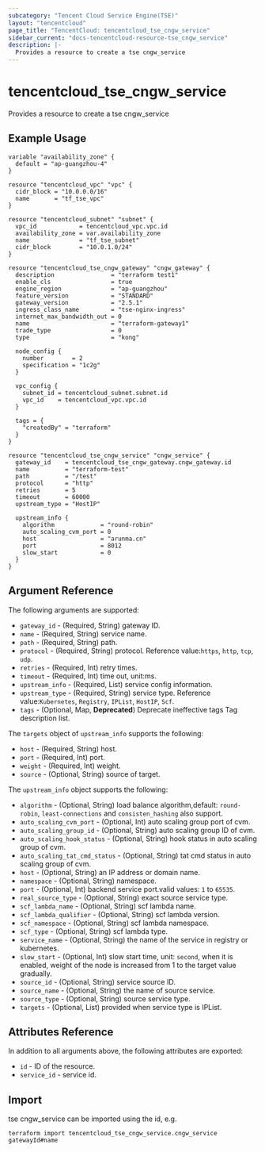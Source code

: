 ```yaml
---
subcategory: "Tencent Cloud Service Engine(TSE)"
layout: "tencentcloud"
page_title: "TencentCloud: tencentcloud_tse_cngw_service"
sidebar_current: "docs-tencentcloud-resource-tse_cngw_service"
description: |-
  Provides a resource to create a tse cngw_service
---
```


# tencentcloud_tse_cngw_service

Provides a resource to create a tse cngw_service

## Example Usage

```hcl
variable "availability_zone" {
  default = "ap-guangzhou-4"
}

resource "tencentcloud_vpc" "vpc" {
  cidr_block = "10.0.0.0/16"
  name       = "tf_tse_vpc"
}

resource "tencentcloud_subnet" "subnet" {
  vpc_id            = tencentcloud_vpc.vpc.id
  availability_zone = var.availability_zone
  name              = "tf_tse_subnet"
  cidr_block        = "10.0.1.0/24"
}

resource "tencentcloud_tse_cngw_gateway" "cngw_gateway" {
  description                = "terraform test1"
  enable_cls                 = true
  engine_region              = "ap-guangzhou"
  feature_version            = "STANDARD"
  gateway_version            = "2.5.1"
  ingress_class_name         = "tse-nginx-ingress"
  internet_max_bandwidth_out = 0
  name                       = "terraform-gateway1"
  trade_type                 = 0
  type                       = "kong"

  node_config {
    number        = 2
    specification = "1c2g"
  }

  vpc_config {
    subnet_id = tencentcloud_subnet.subnet.id
    vpc_id    = tencentcloud_vpc.vpc.id
  }

  tags = {
    "createdBy" = "terraform"
  }
}

resource "tencentcloud_tse_cngw_service" "cngw_service" {
  gateway_id    = tencentcloud_tse_cngw_gateway.cngw_gateway.id
  name          = "terraform-test"
  path          = "/test"
  protocol      = "http"
  retries       = 5
  timeout       = 60000
  upstream_type = "HostIP"

  upstream_info {
    algorithm             = "round-robin"
    auto_scaling_cvm_port = 0
    host                  = "arunma.cn"
    port                  = 8012
    slow_start            = 0
  }
}
```

## Argument Reference

The following arguments are supported:

* `gateway_id` - (Required, String) gateway ID.
* `name` - (Required, String) service name.
* `path` - (Required, String) path.
* `protocol` - (Required, String) protocol. Reference value:`https`, `http`, `tcp`, `udp`.
* `retries` - (Required, Int) retry times.
* `timeout` - (Required, Int) time out, unit:ms.
* `upstream_info` - (Required, List) service config information.
* `upstream_type` - (Required, String) service type. Reference value:`Kubernetes`, `Registry`, `IPList`, `HostIP`, `Scf`.
* `tags` - (Optional, Map, **Deprecated**) Deprecate ineffective tags Tag description list.

The `targets` object of `upstream_info` supports the following:

* `host` - (Required, String) host.
* `port` - (Required, Int) port.
* `weight` - (Required, Int) weight.
* `source` - (Optional, String) source of target.

The `upstream_info` object supports the following:

* `algorithm` - (Optional, String) load balance algorithm,default: `round-robin`, `least-connections` and `consisten_hashing` also support.
* `auto_scaling_cvm_port` - (Optional, Int) auto scaling group port of cvm.
* `auto_scaling_group_id` - (Optional, String) auto scaling group ID of cvm.
* `auto_scaling_hook_status` - (Optional, String) hook status in auto scaling group of cvm.
* `auto_scaling_tat_cmd_status` - (Optional, String) tat cmd status in auto scaling group of cvm.
* `host` - (Optional, String) an IP address or domain name.
* `namespace` - (Optional, String) namespace.
* `port` - (Optional, Int) backend service port.valid values: `1` to `65535`.
* `real_source_type` - (Optional, String) exact source service type.
* `scf_lambda_name` - (Optional, String) scf lambda name.
* `scf_lambda_qualifier` - (Optional, String) scf lambda version.
* `scf_namespace` - (Optional, String) scf lambda namespace.
* `scf_type` - (Optional, String) scf lambda type.
* `service_name` - (Optional, String) the name of the service in registry or kubernetes.
* `slow_start` - (Optional, Int) slow start time, unit: `second`, when it is enabled, weight of the node is increased from 1 to the target value gradually.
* `source_id` - (Optional, String) service source ID.
* `source_name` - (Optional, String) the name of source service.
* `source_type` - (Optional, String) source service type.
* `targets` - (Optional, List) provided when service type is IPList.

## Attributes Reference

In addition to all arguments above, the following attributes are exported:

* `id` - ID of the resource.
* `service_id` - service id.


## Import

tse cngw_service can be imported using the id, e.g.

```
terraform import tencentcloud_tse_cngw_service.cngw_service gatewayId#name
```

